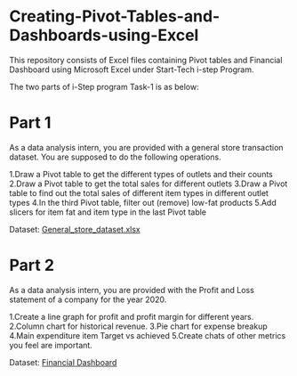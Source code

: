 # Creating-Pivot-Tables-and-Dashboards-using-Excel
This repository consists of Excel files containing Pivot tables and Financial Dashboard using Microsoft Excel under Start-Tech i-step Program.

The two parts of i-Step program Task-1 is as below:

# Part 1

As a data analysis intern, you are provided with a general store transaction dataset. You are supposed to do the following operations.

1.Draw a Pivot table to get the different types of outlets and their counts
2.Draw a Pivot table to get the total sales for different outlets
3.Draw a Pivot table to find out the total sales of different item types in different outlet types
4.In the third Pivot table, filter out (remove) low-fat products 
5.Add slicers for item fat and item type in the last Pivot table

Dataset: [General_store_dataset.xlsx](https://docs.google.com/spreadsheets/d/1tCGKSbCRXgh8ElkvC_7iNJeMw53atXiP/edit#gid=1010192537)


# Part 2

As a data analysis intern, you are provided with the Profit and Loss statement of a company for the year 2020.

1.Create a line graph for profit and profit margin for different years.
2.Column chart for historical revenue. 
3.Pie chart for expense breakup
4.Main expenditure item Target vs achieved
5.Create chats of other metrics you feel are important.

Dataset: [Financial Dashboard](https://docs.google.com/spreadsheets/d/1PHoXC4VvkghGKLZtvCknkYfUt85232Lj/edit?usp=sharing&ouid=106115340208586563833&rtpof=true&sd=true)
